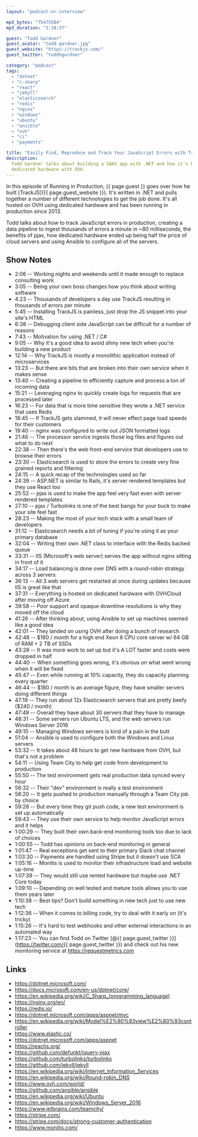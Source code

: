 ```yaml
---
layout: "podcast-or-interview"

mp3_bytes: "75475584"
mp3_duration: "1:18:37"

guest: "Todd Gardner"
guest_avatar: "todd-gardner.jpg"
guest_website: "https://trackjs.com/"
guest_twitter: "toddhgardner"

category: "podcast"
tags:
  - "dotnet"
  - "c-sharp"
  - "react"
  - "jekyll"
  - "elasticsearch"
  - "redis"
  - "nginx"
  - "windows"
  - "ubuntu"
  - "ansible"
  - "ovh"
  - "ci"
  - "payments"

title: "Easily Find, Reproduce and Track Your JavaScript Errors with TrackJS"
description:
  Todd Gardner talks about building a SAAS app with .NET and how it's hosted on
  dedicated hardware with OVH.
---
```


In this episode of Running in Production, {{ page.guest }} goes over how he
built [TrackJS]({{ page.guest_website }}). It's written in .NET and pulls
together a number of different technologies to get the job done. It's all
hosted on OVH using dedicated hardware and has been running in production since
2013.

Todd talks about how to track JavaScript errors in production, creating a
data pipeline to ingest thousands of errors a minute in ~80 milliseconds, the
benefits of pjax, how dedicated hardware ended up being half the price of
cloud servers and using Ansible to configure all of the servers.

## Show Notes

- 2:06 -- Working nights and weekends until it made enough to replace consulting work
- 3:05 -- Being your own boss changes how you think about writing software
- 4:23 -- Thousands of developers a day use TrackJS resulting in thousands of errors per minute
- 5:45 -- Installing TrackJS is painless, just drop the JS snippet into your site's HTML
- 6:38 -- Debugging client side JavaScript can be difficult for a number of reasons
- 7:43 -- Motivation for using .NET / C#
- 9:05 -- Why it's a good idea to avoid shiny new tech when you're building a new product
- 12:14 -- Why TrackJS is mostly a monolithic application instead of microservices
- 13:23 -- But there are bits that are broken into their own service when it makes sense
- 13:40 -- Creating a pipeline to efficiently capture and process a ton of incoming data
- 15:21 -- Leveraging nginx to quickly create logs for requests that are processed later
- 16:23 -- For data that is more time sensitive they wrote a .NET service that uses Redis
- 18:45 -- If TrackJS gets slammed, it will never effect page load speeds for their customers
- 19:40 -- nginx was configured to write out JSON formatted logs
- 21:46 -- The processor service ingests those log files and figures out what to do next
- 22:38 -- Then there's the web front-end service that developers use to browse their errors
- 23:30 -- Elasticsearch is used to store the errors to create very fine grained reports and filtering
- 24:15 -- A quick recap of the technologies used so far
- 24:39 -- ASP.NET is similar to Rails, it's server rendered templates but they use React too
- 25:52 -- pjax is used to make the app feel very fast even with server rendered templates
- 27:10 -- pjax / Turbolinks is one of the best bangs for your buck to make your site feel fast
- 28:23 -- Making the most of your tech stack with a small team of developers
- 31:12 -- Elasticsearch needs a bit of tuning if you're using it as your primary database
- 32:04 -- Writing their own .NET class to interface with the Redis backed queue
- 33:31 -- IIS (Microsoft's web server) serves the app without nginx sitting in front of it
- 34:17 -- Load balancing is done over DNS with a round-robin strategy across 3 servers
- 36:13 -- All 3 web servers get restarted at once during updates because IIS is great like that
- 37:31 -- Everything is hosted on dedicated hardware with OVHCloud after moving off Azure
- 39:58 -- Poor support and opaque downtime resolutions is why they moved off the cloud
- 41:26 -- After thinking about, using Ansible to set up machines seemed like a good idea
- 42:01 -- They landed on using OVH after doing a bunch of research
- 42:48 -- $180 / month for a high end Xeon 8 CPU core server w/ 64 GB of RAM + 2 TB of SSDs
- 43:28 -- It was more work to set up but it's A LOT faster and costs were dropped in half
- 44:40 -- When something goes wrong, it's obvious on what went wrong when it will be fixed
- 45:47 -- Even while running at 10% capacity, they do capacity planning every quarter
- 46:44 -- $180 / month is an average figure, they have smaller servers doing different things
- 47:19 -- They run about 12x Elasticsearch servers that are pretty beefy ($240 / month)
- 47:49 -- Overall they have about 30 servers that they have to manage
- 48:31 -- Some servers run Ubuntu LTS, and the web servers run Windows Server 2016
- 49:10 -- Managing Windows servers is kind of a pain in the butt
- 51:04 -- Ansible is used to configure both the Windows and Linux servers
- 53:32 -- It takes about 48 hours to get new hardware from OVH, but that's not a problem
- 54:11 -- Using Team City to help get code from development to production
- 55:50 -- The test environment gets real production data synced every hour
- 56:32 -- Their "dev" environment is really a test environment
- 58:20 -- It gets pushed to production manually through a Team City job by choice
- 59:28 -- But every time they git push code, a new test environment is set up automatically
- 59:43 -- They use their own service to help monitor JavaScript errors and it helps
- 1:00:29 -- They built their own back-end monitoring tools too due to lack of choices
- 1:00:55 -- Todd has opinions on back-end monitoring in general
- 1:01:47 -- Real exceptions get sent to their primary Slack chat channel
- 1:03:30 -- Payments are handled using Stripe but it doesn't use SCA
- 1:05:16 -- Monitis is used to monitor their infrastructure load and website up-time 
- 1:07:39 -- They would still use rented hardware but maybe use .NET Core today
- 1:09:10 -- Depending on well tested and mature tools allows you to use them years later
- 1:10:38 -- Best tips? Don't build something in new tech just to use new tech 
- 1:12:36 -- When it comes to billing code, try to deal with it early on (it's tricky)
- 1:15:26 -- It's hard to test webhooks and other external interactions in an automated way
- 1:17:23 -- You can find Todd on Twitter [@{{ page.guest_twitter }}](https://twitter.com/{{ page.guest_twitter }}) and check out his new monitoring service at <https://requestmetrics.com>

## Links

- <https://dotnet.microsoft.com/>
- <https://docs.microsoft.com/en-us/dotnet/core/>
- <https://en.wikipedia.org/wiki/C_Sharp_(programming_language)>
- <https://nginx.org/en/>
- <https://redis.io/>
- <https://dotnet.microsoft.com/apps/aspnet/mvc>
- <https://en.wikipedia.org/wiki/Model%E2%80%93view%E2%80%93controller>
- <https://www.elastic.co/>
- <https://dotnet.microsoft.com/apps/aspnet>
- <https://reactjs.org/>
- <https://github.com/defunkt/jquery-pjax>
- <https://github.com/turbolinks/turbolinks>
- <https://github.com/jekyll/jekyll>
- <https://en.wikipedia.org/wiki/Internet_Information_Services>
- <https://en.wikipedia.org/wiki/Round-robin_DNS>
- <https://www.ovh.com/world/>
- <https://github.com/ansible/ansible>
- <https://en.wikipedia.org/wiki/Ubuntu>
- <https://en.wikipedia.org/wiki/Windows_Server_2016>
- <https://www.jetbrains.com/teamcity/>
- <https://stripe.com/>
- <https://stripe.com/docs/strong-customer-authentication>
- <https://www.monitis.com/>
